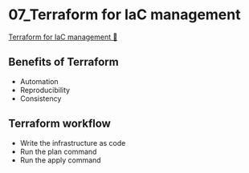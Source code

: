 # 07_Terraform for IaC management

[Terraform for IaC management 🔗](https://www.coursera.org/learn/cloud-security-risks-identify-and-protect-against-threats/lecture/uX7D8/terraform-for-iac-management)

## Benefits of Terraform

- Automation
- Reproducibility
- Consistency

## Terraform workflow

- Write the infrastructure as code
- Run the plan command
- Run the apply command
